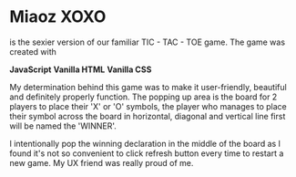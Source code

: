 # Miaoz XOXO 

  is the sexier version of our familiar TIC - TAC - TOE game. The game was created with 
  
  **JavaScript**
  **Vanilla HTML**
  **Vanilla CSS** 

  My determination behind this game was to make it user-friendly, beautiful and definitely properly function.  The popping up area is the board for 2 players to place their 'X' or 'O' symbols, the player who manages to place their symbol across the board in horizontal, diagonal and vertical line first will be named the 'WINNER'. 

  I intentionally pop the winning declaration in the middle of the board as I found it's not so convenient to click refresh button every time to restart a new game. My UX friend was really proud of me.

